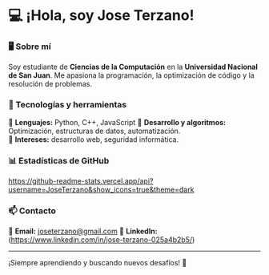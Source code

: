 # 💻 ¡Hola, soy Jose Terzano!  

### 🖥️ Sobre mí  
Soy estudiante de **Ciencias de la Computación** en la **Universidad Nacional de San Juan**. Me apasiona la programación, la optimización de código y la resolución de problemas.  

### 🚀 Tecnologías y herramientas  
📌 **Lenguajes:** Python, C++, JavaScript 
📌 **Desarrollo y algoritmos:** Optimización, estructuras de datos, automatización.  
📌 **Intereses:** desarrollo web, seguridad informática.  

### 📊 Estadísticas de GitHub  
https://github-readme-stats.vercel.app/api?username=JoseTerzano&show_icons=true&theme=dark 

### 📫 Contacto  
📧 **Email:** joseterzano@gmail.com 
💼 **LinkedIn:** (https://www.linkedin.com/in/jose-terzano-025a4b2b5/)

---

¡Siempre aprendiendo y buscando nuevos desafíos! 🚀  
